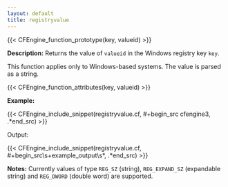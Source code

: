 ```yaml
---
layout: default
title: registryvalue
---
```


{{< CFEngine_function_prototype(key, valueid) >}}

**Description:** Returns the value of `valueid` in the Windows registry key
`key`.

This function applies only to Windows-based systems. The value is parsed as a
string.

{{< CFEngine_function_attributes(key, valueid) >}}

**Example:**

{{< CFEngine_include_snippet(registryvalue.cf, #\+begin_src cfengine3, .*end_src) >}}

Output:

{{< CFEngine_include_snippet(registryvalue.cf, #\+begin_src\s+example_output\s*, .*end_src) >}}

**Notes:** Currently values of type `REG_SZ` (string), `REG_EXPAND_SZ`
(expandable string) and `REG_DWORD` (double word) are supported.
